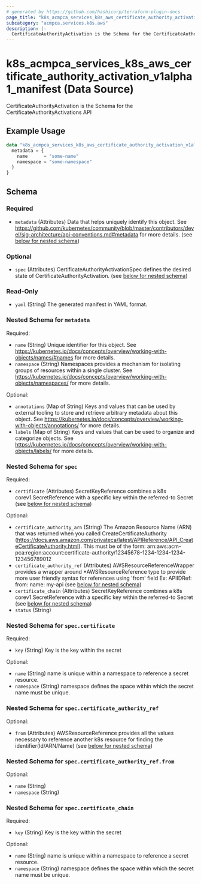 ```yaml
---
# generated by https://github.com/hashicorp/terraform-plugin-docs
page_title: "k8s_acmpca_services_k8s_aws_certificate_authority_activation_v1alpha1_manifest Data Source - terraform-provider-k8s"
subcategory: "acmpca.services.k8s.aws"
description: |-
  CertificateAuthorityActivation is the Schema for the CertificateAuthorityActivations API
---
```


# k8s_acmpca_services_k8s_aws_certificate_authority_activation_v1alpha1_manifest (Data Source)

CertificateAuthorityActivation is the Schema for the CertificateAuthorityActivations API

## Example Usage

```terraform
data "k8s_acmpca_services_k8s_aws_certificate_authority_activation_v1alpha1_manifest" "example" {
  metadata = {
    name      = "some-name"
    namespace = "some-namespace"
  }
}
```

<!-- schema generated by tfplugindocs -->
## Schema

### Required

- `metadata` (Attributes) Data that helps uniquely identify this object. See https://github.com/kubernetes/community/blob/master/contributors/devel/sig-architecture/api-conventions.md#metadata for more details. (see [below for nested schema](#nestedatt--metadata))

### Optional

- `spec` (Attributes) CertificateAuthorityActivationSpec defines the desired state of CertificateAuthorityActivation. (see [below for nested schema](#nestedatt--spec))

### Read-Only

- `yaml` (String) The generated manifest in YAML format.

<a id="nestedatt--metadata"></a>
### Nested Schema for `metadata`

Required:

- `name` (String) Unique identifier for this object. See https://kubernetes.io/docs/concepts/overview/working-with-objects/names/#names for more details.
- `namespace` (String) Namespaces provides a mechanism for isolating groups of resources within a single cluster. See https://kubernetes.io/docs/concepts/overview/working-with-objects/namespaces/ for more details.

Optional:

- `annotations` (Map of String) Keys and values that can be used by external tooling to store and retrieve arbitrary metadata about this object. See https://kubernetes.io/docs/concepts/overview/working-with-objects/annotations/ for more details.
- `labels` (Map of String) Keys and values that can be used to organize and categorize objects. See https://kubernetes.io/docs/concepts/overview/working-with-objects/labels/ for more details.


<a id="nestedatt--spec"></a>
### Nested Schema for `spec`

Required:

- `certificate` (Attributes) SecretKeyReference combines a k8s corev1.SecretReference with a specific key within the referred-to Secret (see [below for nested schema](#nestedatt--spec--certificate))

Optional:

- `certificate_authority_arn` (String) The Amazon Resource Name (ARN) that was returned when you called CreateCertificateAuthority (https://docs.aws.amazon.com/privateca/latest/APIReference/API_CreateCertificateAuthority.html). This must be of the form: arn:aws:acm-pca:region:account:certificate-authority/12345678-1234-1234-1234-123456789012
- `certificate_authority_ref` (Attributes) AWSResourceReferenceWrapper provides a wrapper around *AWSResourceReference type to provide more user friendly syntax for references using 'from' field Ex: APIIDRef: from: name: my-api (see [below for nested schema](#nestedatt--spec--certificate_authority_ref))
- `certificate_chain` (Attributes) SecretKeyReference combines a k8s corev1.SecretReference with a specific key within the referred-to Secret (see [below for nested schema](#nestedatt--spec--certificate_chain))
- `status` (String)

<a id="nestedatt--spec--certificate"></a>
### Nested Schema for `spec.certificate`

Required:

- `key` (String) Key is the key within the secret

Optional:

- `name` (String) name is unique within a namespace to reference a secret resource.
- `namespace` (String) namespace defines the space within which the secret name must be unique.


<a id="nestedatt--spec--certificate_authority_ref"></a>
### Nested Schema for `spec.certificate_authority_ref`

Optional:

- `from` (Attributes) AWSResourceReference provides all the values necessary to reference another k8s resource for finding the identifier(Id/ARN/Name) (see [below for nested schema](#nestedatt--spec--certificate_authority_ref--from))

<a id="nestedatt--spec--certificate_authority_ref--from"></a>
### Nested Schema for `spec.certificate_authority_ref.from`

Optional:

- `name` (String)
- `namespace` (String)



<a id="nestedatt--spec--certificate_chain"></a>
### Nested Schema for `spec.certificate_chain`

Required:

- `key` (String) Key is the key within the secret

Optional:

- `name` (String) name is unique within a namespace to reference a secret resource.
- `namespace` (String) namespace defines the space within which the secret name must be unique.
